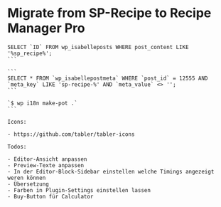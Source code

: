 # Migrate from SP-Recipe to Recipe Manager Pro

````
SELECT `ID` FROM wp_isabelleposts WHERE post_content LIKE '%sp_recipe%';
```

```
SELECT * FROM `wp_isabellepostmeta` WHERE `post_id` = 12555 AND `meta_key` LIKE 'sp-recipe-%' AND `meta_value` <> '';
```

`$ wp i18n make-pot .`
```

Icons:

- https://github.com/tabler/tabler-icons

Todos:

- Editor-Ansicht anpassen
- Preview-Texte anpassen
- In der Editor-Block-Sidebar einstellen welche Timings angezeigt weren können
- Übersetzung
- Farben in Plugin-Settings einstellen lassen
- Buy-Button für Calculator
````
